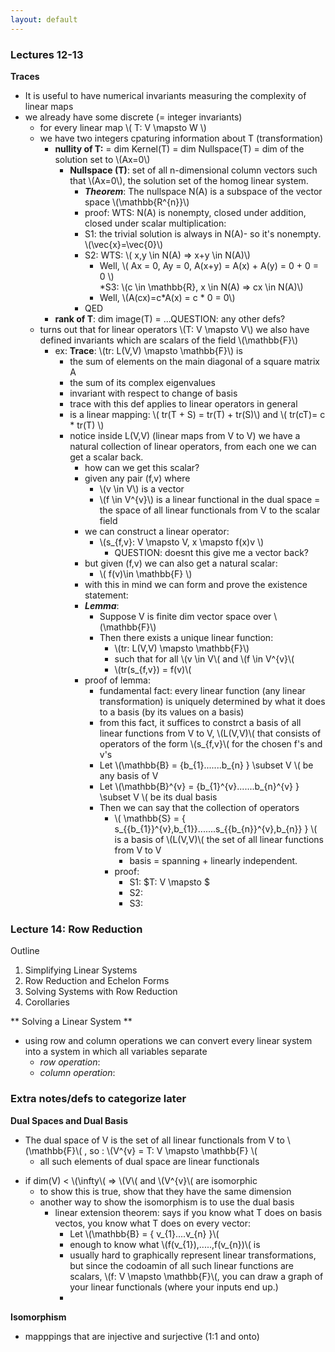 ```yaml
---
layout: default
---
```

<script type="text/javascript" async
  src="https://cdn.mathjax.org/mathjax/latest/MathJax.js?config=TeX-MML-AM_CHTML">
</script>

### Lectures 12-13

**Traces**  
* It is useful to have numerical invariants measuring the complexity of linear maps  
* we already have some discrete (= integer invariants)  
    - for every linear map \\( T: V \mapsto W \\)  
    - we have two integers cpaturing information about T (transformation)  
        + **nullity of T:** = dim Kernel(T) = dim Nullspace(T) = dim of the solution set to \\(Ax=0\\)  
            + **Nullspace (T)**: set of all n-dimensional column vectors such that \\(Ax=0\\), the solution set of the homog linear system.  
                * **_Theorem_**: The nullspace N(A) is a subspace of the vector space \\(\mathbb{R^{n}}\\)  
                * proof: WTS: N(A) is nonempty, closed under addition, closed under scalar multiplication:  
                * S1: the trivial solution is always in N(A)- so it's nonempty. \\(\vec{x}=\vec{0}\\)  
                * S2: WTS: \\( x,y \in N(A) => x+y \in N(A)\\)  
                    * Well, \\( Ax = 0, Ay = 0, A(x+y) = A(x) + A(y) = 0 + 0 = 0 \\)  
                *S3: \\(c \in \mathbb{R}, x \in N(A) => cx \in N(A)\\)  
                    * Well, \\(A(cx)=c*A(x) = c * 0 = 0\\)
                * QED  
        + **rank of T**: dim image(T) = ...QUESTION: any other defs?  
    - turns out that for linear operators \\(T: V \mapsto V\\) we also have defined invariants which are scalars of the field \\(\mathbb{F}\\)  
        + ex: **Trace**: \\(tr: L(V,V) \mapsto \mathbb{F}\\) is  
            * the sum of elements on the main diagonal of a square matrix A  
            * the sum of its complex eigenvalues  
            * invariant with respect to change of basis  
            * trace with this def applies to linear operators in general
            * is a linear mapping: \\( tr(T + S) = tr(T) + tr(S)\\) and \\( tr(cT)= c * tr(T) \\)
            - notice inside L(V,V) (linear maps from V to V) we have a natural collection of linear operators, from each one we can get a scalar back. 
                * how can we get this scalar? 
                * given any pair (f,v) where 
                    * \\(v \in V\\) is a vector
                    * \\(f \in V^{v}\\) is a linear functional in the dual space = the space of all linear functionals from V to the scalar field
                * we can construct a linear operator:
                    - \\(s_{f,v}: V \mapsto V, x \mapsto f(x)v \\)
                        - QUESTION: doesnt this give me a vector back?
                * but given (f,v) we can also get a natural scalar: 
                    - \\( f(v)\in \mathbb{F} \\)
                * with this in mind we can form and prove the existence statement:
                * **_Lemma_**: 
                    * Suppose V is finite dim vector space over \\(\mathbb{F}\\)
                    * Then there exists a unique linear function:
                        - \\(tr: L(V,V) \mapsto \mathbb{F}\\)
                        - such that for all \\(v \in V\\( and \\(f \in V^{v}\\(
                        - \\(tr(s_{f,v}) = f(v)\\(
                * proof of lemma: 
                    - fundamental fact: every linear function (any linear transformation) is uniquely determined by what it does to a basis (by its values on a basis)
                    - from this fact, it suffices to constrct a basis of all linear functions from V to V, \\(L(V,V)\\( that consists of operators of the form \\(s_{f,v}\\( for the chosen f's and v's
                    - Let \\(\mathbb{B} = \{b_{1}.......b_{n} \} \subset V \\( be any basis of V
                    - Let \\(\mathbb{B}^{v} = \{b_{1}^{v}.......b_{n}^{v} \} \subset V \\( be its dual basis
                    - Then we can say that the collection of operators 
                        - \\( \mathbb{S} = \{ s_{{b_{1}}^{v},b_{1}}.......s_{{b_{n}}^{v},b_{n}} \} \\( is a basis of \\(L(V,V)\\( the set of all linear functions from V to V
                            * basis = spanning + linearly independent. 
                        - proof: 
                            * S1: $T: V \mapsto $
                            * S2:
                            * S3:    

### Lecture 14: Row Reduction

Outline
1. Simplifying Linear Systems
2. Row Reduction and Echelon Forms
3. Solving Systems with Row Reduction
4. Corollaries

** Solving a Linear System **
*  using row and column operations we can convert every linear system into a system in which all variables separate
    -  _row operation_: 
    -  _column operation_:





### Extra notes/defs to categorize later
**Dual Spaces and Dual Basis**
* The dual space of V is the set of all linear functionals from V to \\(\mathbb{F}\\( , so : \\(V^{v} = T: V \mapsto \mathbb{F} \\( 
    - all such elements of dual space are linear functionals
- if dim(V) < \\(\infty\\( => \\(V\\( and \\(V^{v}\\( are isomorphic
    + to show this is true, show that they have the same dimension
    + another way to show the isomorphism is to use the dual basis
        * linear extension theorem: says if you know what T does on basis vectos, you know what T does on every vector:
            * Let \\(\mathbb{B} = \{ v_{1}....v_{n} \}\\(
            * enough to know what \\(f(v_{1}),.....,f(v_{n})\\( is 
            * usually hard to graphically represent linear transformations, but since the codoamin of all such linear functions are scalars, \\(f: V \mapsto \mathbb{F}\\(, you can draw a graph of your linear functionals (where your inputs end up.)
            * 


**Isomorphism**
* mapppings that are injective and surjective (1:1 and onto) 

